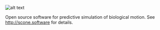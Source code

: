 ![alt text](https://github.com/opensim-org/SCONE/blob/master/resources/ui/scone_logo.png "SCONE")

Open source software for predictive simulation of biological motion. See http://scone.software for details.
